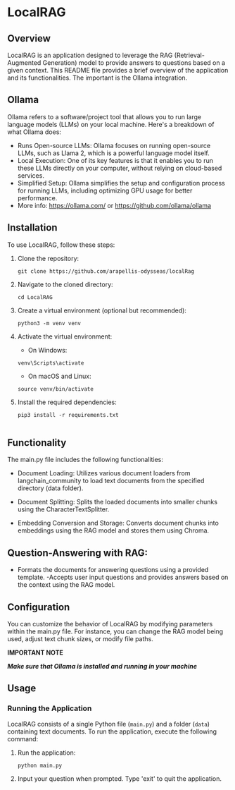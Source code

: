 # LocalRAG

## Overview

LocalRAG is an application designed to leverage the RAG (Retrieval-Augmented Generation) model to provide answers to questions based on a given context. This README file provides a brief overview of the application and its functionalities. The important is the Ollama integration. 

## Ollama
Ollama refers to a software/project tool that allows you to run large language models (LLMs) on your local machine. Here's a breakdown of what Ollama does:

- Runs Open-source LLMs: Ollama focuses on running open-source LLMs, such as Llama 2, which is a powerful language model itself.
- Local Execution: One of its key features is that it enables you to run these LLMs directly on your computer, without relying on cloud-based services.
- Simplified Setup: Ollama simplifies the setup and configuration process for running LLMs, including optimizing GPU usage for better performance.
- More info: https://ollama.com/ or https://github.com/ollama/ollama

## Installation

To use LocalRAG, follow these steps:

1. Clone the repository:

    ```
    git clone https://github.com/arapellis-odysseas/localRag
    ```

2. Navigate to the cloned directory:

    ```
    cd LocalRAG
    ```

3. Create a virtual environment (optional but recommended):

    ```
    python3 -m venv venv
    ```

4. Activate the virtual environment:

    - On Windows:
    
    ```
    venv\Scripts\activate
    ```
    
    - On macOS and Linux:
    
    ```
    source venv/bin/activate
    ```

5. Install the required dependencies:

    ```
    pip3 install -r requirements.txt


## Functionality
The main.py file includes the following functionalities:

- Document Loading: Utilizes various document loaders from langchain_community to load text documents from the specified directory (data folder).

- Document Splitting: Splits the loaded documents into smaller chunks using the CharacterTextSplitter.

- Embedding Conversion and Storage: Converts document chunks into embeddings using the RAG model and stores them using Chroma.

## Question-Answering with RAG:

- Formats the documents for answering questions using a provided template.
-Accepts user input questions and provides answers based on the context using the RAG model.

## Configuration
You can customize the behavior of LocalRAG by modifying parameters within the main.py file. For instance, you can change the RAG model being used, adjust text chunk sizes, or modify file paths.

**IMPORTANT NOTE**

***Make sure that Ollama is installed and running in your machine***

## Usage

### Running the Application

LocalRAG consists of a single Python file (`main.py`) and a folder (`data`) containing text documents. To run the application, execute the following command:

1. Run the application:
    ```
    python main.py
    ```
2. Input your question when prompted. Type 'exit' to quit the application.
